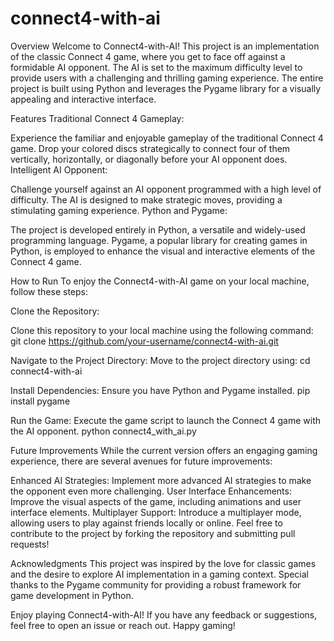 # connect4-with-ai
Overview
Welcome to Connect4-with-AI! This project is an implementation of the classic Connect 4 game, where you get to face off against a formidable AI opponent. The AI is set to the maximum difficulty level to provide users with a challenging and thrilling gaming experience. The entire project is built using Python and leverages the Pygame library for a visually appealing and interactive interface.

Features
Traditional Connect 4 Gameplay:

Experience the familiar and enjoyable gameplay of the traditional Connect 4 game.
Drop your colored discs strategically to connect four of them vertically, horizontally, or diagonally before your AI opponent does.
Intelligent AI Opponent:

Challenge yourself against an AI opponent programmed with a high level of difficulty.
The AI is designed to make strategic moves, providing a stimulating gaming experience.
Python and Pygame:

The project is developed entirely in Python, a versatile and widely-used programming language.
Pygame, a popular library for creating games in Python, is employed to enhance the visual and interactive elements of the Connect 4 game.

How to Run
To enjoy the Connect4-with-AI game on your local machine, follow these steps:

Clone the Repository:

Clone this repository to your local machine using the following command:
git clone https://github.com/your-username/connect4-with-ai.git

Navigate to the Project Directory:
Move to the project directory using:
cd connect4-with-ai

Install Dependencies:
Ensure you have Python and Pygame installed.
pip install pygame

Run the Game:
Execute the game script to launch the Connect 4 game with the AI opponent.
python connect4_with_ai.py

Future Improvements
While the current version offers an engaging gaming experience, there are several avenues for future improvements:

Enhanced AI Strategies:
Implement more advanced AI strategies to make the opponent even more challenging.
User Interface Enhancements:
Improve the visual aspects of the game, including animations and user interface elements.
Multiplayer Support:
Introduce a multiplayer mode, allowing users to play against friends locally or online.
Feel free to contribute to the project by forking the repository and submitting pull requests!

Acknowledgments
This project was inspired by the love for classic games and the desire to explore AI implementation in a gaming context. Special thanks to the Pygame community for providing a robust framework for game development in Python.

Enjoy playing Connect4-with-AI! If you have any feedback or suggestions, feel free to open an issue or reach out. Happy gaming!


